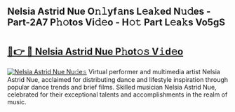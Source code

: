 ## Nelsia Astrid Nue O𝚗𝚕yf𝚊ns L𝚎a𝚔ed N𝚞𝚍es - Part-2A7 P𝚑𝚘tos Vi𝚍𝚎o - H𝚘𝚝 Part L𝚎a𝚔s Vo5gS

# <h2><a href="http://kf351a.oniu.top/?m=Nelsia+Astrid+Nue">🔗👉 🔴 Nelsia Astrid Nue P𝚑ot𝚘𝚜 V𝚒d𝚎o</a></h2>

[![Nelsia Astrid Nue Nu𝚍e𝚜](https://i.imgur.com/0qMVB7G.gif)](http://kf351a.oniu.top/?m=Nelsia+Astrid+Nue)
Virtual performer and multimedia artist Nelsia Astrid Nue, acclaimed for distributing dance and lifestyle inspiration through popular dance trends and brief films. Skilled musician Nelsia Astrid Nue, celebrated for their exceptional talents and accomplishments in the realm of music.  
